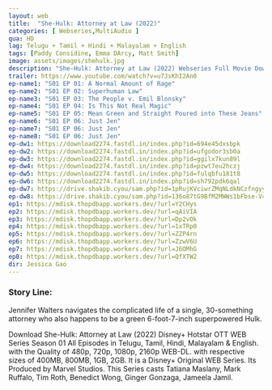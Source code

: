 ```yaml
---
layout: web
title:  "She-Hulk: Attorney at Law (2022)"
categories: [ Webseries,MultiAudio ]
qua: HD
lag: Telugu + Tamil + Hindi + Malayalam + English
tags: [Paddy Considine, Emma DArcy, Matt Smith]
image: assets/images/shehulk.jpg
description: "She-Hulk: Attorney at Law (2022) Webseries Full Movie Download and watch online 720p low file size 500 mb."
trailer: https://www.youtube.com/watch?v=u7JsKhI2An0
ep-name1: "S01 EP 01: A Normal Amount of Rage"
ep-name2: "S01 EP 02: Superhuman Law"
ep-name3: "S01 EP 03: The People v. Emil Blonsky"
ep-name4: "S01 EP 04: Is This Not Real Magic"
ep-name5: "S01 EP 05: Mean Green and Straight Poured into These Jeans"
ep-name6: "S01 EP 06: Just Jen"
ep-name7: "S01 EP 06: Just Jen"
ep-name8: "S01 EP 06: Just Jen"
ep-dw1: https://download2274.fastdl.in/index.php?id=694e45dxsbpk
ep-dw2: https://download2274.fastdl.in/index.php?id=ufgodor3sb0a
ep-dw3: https://download2274.fastdl.in/index.php?id=ggilx7kun89l
ep-dw4: https://download2274.fastdl.in/index.php?id=pzwt7eu2hczj
ep-dw5: https://download2274.fastdl.in/index.php?id=fulqbfu181t8
ep-dw6: https://download2274.fastdl.in/index.php?id=sh792pdk6qal
ep-dw7: https://drive.shakib.cyou/sam.php?id=1pRujKVciwrZMqNLdkNCzfngyyq9ZWhyy
ep-dw8: https://drive.shakib.cyou/sam.php?id=136o87tG9BfM2MWWs1bFbse-V4im1Sh0l
ep1: https://mdisk.thopdbapp.workers.dev/?url=Y2CHys
ep2: https://mdisk.thopdbapp.workers.dev/?url=qAiVIA
ep3: https://mdisk.thopdbapp.workers.dev/?url=Dp2vOk
ep4: https://mdisk.thopdbapp.workers.dev/?url=1xTRp0
ep5: https://mdisk.thopdbapp.workers.dev/?url=ZZP4rn
ep6: https://mdisk.thopdbapp.workers.dev/?url=ZzwV6U
ep7: https://mdisk.thopdbapp.workers.dev/?url=J6OMhG
ep8: https://mdisk.thopdbapp.workers.dev/?url=QfXTW2
dir: Jessica Gao
---
```


### Story Line:
Jennifer Walters navigates the complicated life of a single, 30-something attorney who also happens to be a green 6-foot-7-inch superpowered Hulk.

Download She-Hulk: Attorney at Law (2022) Disney+ Hotstar OTT WEB Series Season 01 All Episodes in Telugu, Tamil, Hindi, Malayalam & English. with the Quality of 480p, 720p, 1080p, 2160p WEB-DL. with respective sizes of 400MB, 800MB, 1GB, 2GB. It is a Disney+ Original WEB Series. Its Produced by Marvel Studios. This Series casts Tatiana Maslany, Mark Ruffalo, Tim Roth, Benedict Wong, Ginger Gonzaga, Jameela Jamil.

